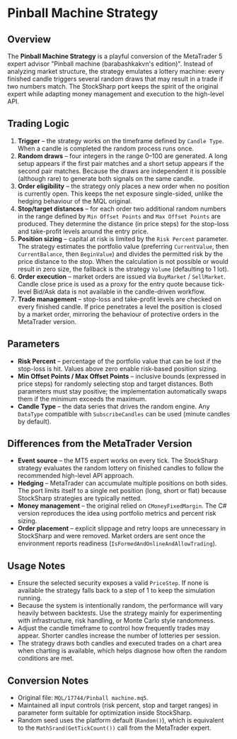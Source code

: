 # Pinball Machine Strategy

## Overview
The **Pinball Machine Strategy** is a playful conversion of the MetaTrader 5 expert advisor "Pinball machine (barabashkakvn's edition)". Instead of analyzing market structure, the strategy emulates a lottery machine: every finished candle triggers several random draws that may result in a trade if two numbers match. The StockSharp port keeps the spirit of the original expert while adapting money management and execution to the high-level API.

## Trading Logic
1. **Trigger** – the strategy works on the timeframe defined by `Candle Type`. When a candle is completed the random process runs once.
2. **Random draws** – four integers in the range 0–100 are generated. A long setup appears if the first pair matches and a short setup appears if the second pair matches. Because the draws are independent it is possible (although rare) to generate both signals on the same candle.
3. **Order eligibility** – the strategy only places a new order when no position is currently open. This keeps the net exposure single-sided, unlike the hedging behaviour of the MQL original.
4. **Stop/target distances** – for each order two additional random numbers in the range defined by `Min Offset Points` and `Max Offset Points` are produced. They determine the distance (in price steps) for the stop-loss and take-profit levels around the entry price.
5. **Position sizing** – capital at risk is limited by the `Risk Percent` parameter. The strategy estimates the portfolio value (preferring `CurrentValue`, then `CurrentBalance`, then `BeginValue`) and divides the permitted risk by the price distance to the stop. When the calculation is not possible or would result in zero size, the fallback is the strategy `Volume` (defaulting to 1 lot).
6. **Order execution** – market orders are issued via `BuyMarket` / `SellMarket`. Candle close price is used as a proxy for the entry quote because tick-level Bid/Ask data is not available in the candle-driven workflow.
7. **Trade management** – stop-loss and take-profit levels are checked on every finished candle. If price penetrates a level the position is closed by a market order, mirroring the behaviour of protective orders in the MetaTrader version.

## Parameters
- **Risk Percent** – percentage of the portfolio value that can be lost if the stop-loss is hit. Values above zero enable risk-based position sizing.
- **Min Offset Points / Max Offset Points** – inclusive bounds (expressed in price steps) for randomly selecting stop and target distances. Both parameters must stay positive; the implementation automatically swaps them if the minimum exceeds the maximum.
- **Candle Type** – the data series that drives the random engine. Any `DataType` compatible with `SubscribeCandles` can be used (minute candles by default).

## Differences from the MetaTrader Version
- **Event source** – the MT5 expert works on every tick. The StockSharp strategy evaluates the random lottery on finished candles to follow the recommended high-level API approach.
- **Hedging** – MetaTrader can accumulate multiple positions on both sides. The port limits itself to a single net position (long, short or flat) because StockSharp strategies are typically netted.
- **Money management** – the original relied on `CMoneyFixedMargin`. The C# version reproduces the idea using portfolio metrics and percent risk sizing.
- **Order placement** – explicit slippage and retry loops are unnecessary in StockSharp and were removed. Market orders are sent once the environment reports readiness (`IsFormedAndOnlineAndAllowTrading`).

## Usage Notes
- Ensure the selected security exposes a valid `PriceStep`. If none is available the strategy falls back to a step of 1 to keep the simulation running.
- Because the system is intentionally random, the performance will vary heavily between backtests. Use the strategy mainly for experimenting with infrastructure, risk handling, or Monte Carlo style randomness.
- Adjust the candle timeframe to control how frequently trades may appear. Shorter candles increase the number of lotteries per session.
- The strategy draws both candles and executed trades on a chart area when charting is available, which helps diagnose how often the random conditions are met.

## Conversion Notes
- Original file: `MQL/17744/Pinball machine.mq5`.
- Maintained all input controls (risk percent, stop and target ranges) in parameter form suitable for optimization inside StockSharp.
- Random seed uses the platform default (`Random()`), which is equivalent to the `MathSrand(GetTickCount())` call from the MetaTrader expert.
